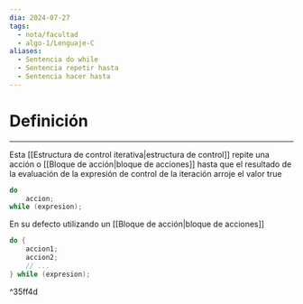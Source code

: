 ```yaml
---
dia: 2024-07-27
tags:
  - nota/facultad
  - algo-1/Lenguaje-C
aliases:
  - Sentencia do while
  - Sentencia repetir hasta
  - Sentencia hacer hasta
---
```

# Definición
---
Esta [[Estructura de control iterativa|estructura de control]] repite una acción o [[Bloque de acción|bloque de acciones]] hasta que el resultado de la evaluación de la expresión de control de la iteración arroje el valor true

```c
do 
	accion;
while (expresion);
```

En su defecto utilizando un [[Bloque de acción|bloque de acciones]] 

```c
do {
	accion1;
	accion2;
	// ...
} while (expresion);
```

^35ff4d
